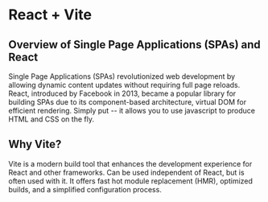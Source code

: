 # React + Vite

## Overview of Single Page Applications (SPAs) and React

Single Page Applications (SPAs) revolutionized web development by allowing dynamic content updates without requiring full page reloads. React, introduced by Facebook in 2013, became a popular library for building SPAs due to its component-based architecture, virtual DOM for efficient rendering. Simply put -- it allows you to use javascript to produce HTML and CSS on the fly.

## Why Vite?

Vite is a modern build tool that enhances the development experience for React and other frameworks. Can be used independent of React, but is often used with it. It offers fast hot module replacement (HMR), optimized builds, and a simplified configuration process. 